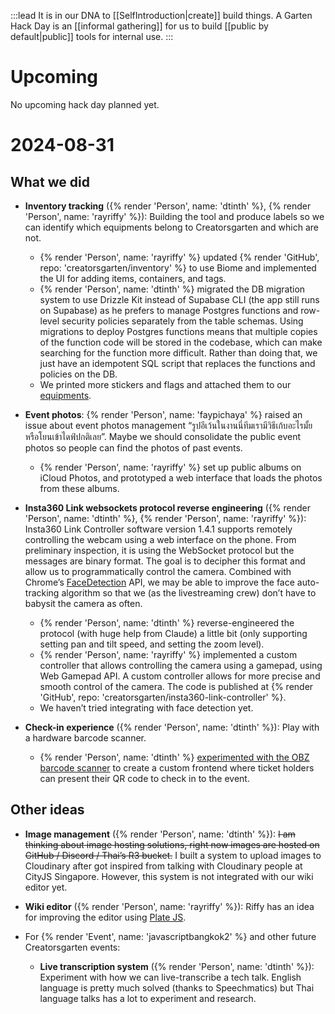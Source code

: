 :::lead
It is in our DNA to [[SelfIntroduction|create]] build things. A Garten Hack Day is an [[informal gathering]] for us to build [[public by default|public]] tools for internal use.
:::

# Upcoming

No upcoming hack day planned yet.

# 2024-08-31

## What we did

- **Inventory tracking** ({% render 'Person', name: 'dtinth' %}, {% render 'Person', name: 'rayriffy' %}): Building the tool and produce labels so we can identify which equipments belong to Creatorsgarten and which are not.

    - {% render 'Person', name: 'rayriffy' %} updated {% render 'GitHub', repo: 'creatorsgarten/inventory' %} to use Biome and implemented the UI for adding items, containers, and tags.
    - {% render 'Person', name: 'dtinth' %} migrated the DB migration system to use Drizzle Kit instead of Supabase CLI (the app still runs on Supabase) as he prefers to manage Postgres functions and row-level security policies separately from the table schemas. Using migrations to deploy Postgres functions means that multiple copies of the function code will be stored in the codebase, which can make searching for the function more difficult. Rather than doing that, we just have an idempotent SQL script that replaces the functions and policies on the DB.
    - We printed more stickers and flags and attached them to our [equipments](https://inventory.creatorsgarten.org).

- **Event photos**: {% render 'Person', name: 'faypichaya' %} raised an issue about event photos management “รูปอีเว้นในงานนี่ทีมเรามีวิธีเก้บอะไรมั้ย หรือโยนเข้าไดฟ์ปกติเลย”. Maybe we should consolidate the public event photos so people can find the photos of past events.

    - {% render 'Person', name: 'rayriffy' %} set up public albums on iCloud Photos, and prototyped a web interface that loads the photos from these albums.

- **Insta360 Link websockets protocol reverse engineering** ({% render 'Person', name: 'dtinth' %}, {% render 'Person', name: 'rayriffy' %}): Insta360 Link Controller software version 1.4.1 supports remotely controlling the webcam using a web interface on the phone. From preliminary inspection, it is using the WebSocket protocol but the messages are binary format. The goal is to decipher this format and allow us to programmatically control the camera. Combined with Chrome’s [FaceDetection](https://developer.chrome.com/docs/capabilities/shape-detection#facedetector) API, we may be able to improve the face auto-tracking algorithm so that we (as the livestreaming crew) don’t have to babysit the camera as often.

    - {% render 'Person', name: 'dtinth' %} reverse-engineered the protocol (with huge help from Claude) a little bit (only supporting setting pan and tilt speed, and setting the zoom level).
    - {% render 'Person', name: 'rayriffy' %} implemented a custom controller that allows controlling the camera using a gamepad, using Web Gamepad API. A custom controller allows for more precise and smooth control of the camera. The code is published at {% render 'GitHub', repo: 'creatorsgarten/insta360-link-controller' %}.
    - We haven’t tried integrating with face detection yet.

- **Check-in experience** ({% render 'Person', name: 'dtinth' %}): Play with a hardware barcode scanner.

    - {% render 'Person', name: 'dtinth' %} [experimented with the OBZ barcode scanner](https://notes.dt.in.th/OBZBarcodeScannerJS) to create a custom frontend where ticket holders can present their QR code to check in to the event.

## Other ideas

- **Image management** ({% render 'Person', name: 'dtinth' %}): ~~I am thinking about image hosting solutions, right now images are hosted on GitHub / Discord / Thai’s R3 bucket.~~ I built a system to upload images to Cloudinary after got inspired from talking with Cloudinary people at CityJS Singapore. However, this system is not integrated with our wiki editor yet.

- **Wiki editor** ({% render 'Person', name: 'rayriffy' %}): Riffy has an idea for improving the editor using [Plate JS](https://platejs.org/).

- For {% render 'Event', name: 'javascriptbangkok2' %} and other future Creatorsgarten events:

  - **Live transcription system** ({% render 'Person', name: 'dtinth' %}): Experiment with how we can live-transcribe a tech talk. English language is pretty much solved (thanks to Speechmatics) but Thai language talks has a lot to experiment and research.
